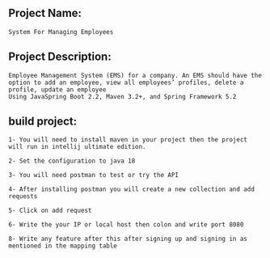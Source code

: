 ## Project Name: 
    System For Managing Employees

## Project Description:
    Employee Management System (EMS) for a company. An EMS should have the option to add an employee, view all employees’ profiles, delete a profile, update an employee     
    Using JavaSpring Boot 2.2, Maven 3.2+, and Spring Framework 5.2

## build project:
    1- You will need to install maven in your project then the project will run in intellij ultimate edition.

    2- Set the configuration to java 18 

    3- You will need postman to test or try the API 

    4- After installing postman you will create a new collection and add requests

    5- Click on add request

    6- Write the your IP or local host then colon and write port 8080 

    8- Write any feature after this after signing up and signing in as mentioned in the mapping table

